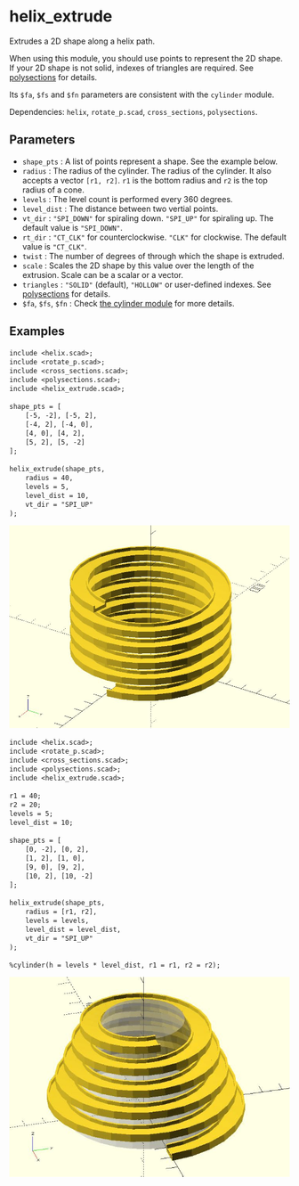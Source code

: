 # helix_extrude

Extrudes a 2D shape along a helix path. 

When using this module, you should use points to represent the 2D shape. If your 2D shape is not solid, indexes of triangles are required. See [polysections](https://openhome.cc/eGossip/OpenSCAD/lib-polysections.html) for details.

Its `$fa`, `$fs` and `$fn` parameters are consistent with the `cylinder` module. 

Dependencies: `helix`, `rotate_p.scad`, `cross_sections`, `polysections`.

## Parameters

- `shape_pts` : A list of points represent a shape. See the example below.
- `radius` : The radius of the cylinder. The radius of the cylinder. It also accepts a vector `[r1, r2]`. `r1` is the bottom radius and `r2` is the top radius of a cone.
- `levels` : The level count is performed every 360 degrees. 
- `level_dist` : The distance between two vertial points.
- `vt_dir` : `"SPI_DOWN"` for spiraling down. `"SPI_UP"` for spiraling up. The default value is `"SPI_DOWN"`.
- `rt_dir` : `"CT_CLK"` for counterclockwise. `"CLK"` for clockwise. The default value is `"CT_CLK"`.
- `twist` : The number of degrees of through which the shape is extruded.
- `scale` : Scales the 2D shape by this value over the length of the extrusion. Scale can be a scalar or a vector.
- `triangles` : `"SOLID"` (default), `"HOLLOW"` or user-defined indexes. See [polysections](https://openhome.cc/eGossip/OpenSCAD/lib-polysections.html) for details.
- `$fa`, `$fs`, `$fn` : Check [the cylinder module](https://en.wikibooks.org/wiki/OpenSCAD_User_Manual/Primitive_Solids#cylinder) for more details.

## Examples
    
	include <helix.scad>;
	include <rotate_p.scad>;
	include <cross_sections.scad>;
	include <polysections.scad>;
	include <helix_extrude.scad>;

	shape_pts = [
		[-5, -2], [-5, 2],
		[-4, 2], [-4, 0],
		[4, 0], [4, 2],
		[5, 2], [5, -2]
	];

	helix_extrude(shape_pts, 
		radius = 40, 
		levels = 5, 
		level_dist = 10,
		vt_dir = "SPI_UP"
	);

![helix_extrude](images/lib-helix_extrude-1.JPG)

	include <helix.scad>;
	include <rotate_p.scad>;
	include <cross_sections.scad>;
	include <polysections.scad>;
	include <helix_extrude.scad>;

	r1 = 40;
	r2 = 20;
	levels = 5;
	level_dist = 10;

	shape_pts = [
		[0, -2], [0, 2],
		[1, 2], [1, 0],
		[9, 0], [9, 2],
		[10, 2], [10, -2]
	];

	helix_extrude(shape_pts, 
		radius = [r1, r2], 
		levels = levels, 
		level_dist = level_dist,
		vt_dir = "SPI_UP"
	);

	%cylinder(h = levels * level_dist, r1 = r1, r2 = r2);

![helix_extrude](images/lib-helix_extrude-2.JPG)

